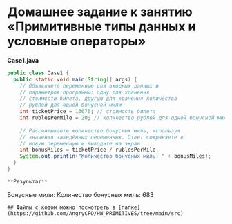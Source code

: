 # Домашнее задание к занятию «Примитивные типы данных и условные операторы»

**Case1.java**
```java
public class Case1 {
  public static void main(String[] args) {
    // Объявляете переменные для входных данных и
    // параметров программы: одну для хранения 
    // стоимости билета, другую для хранения количества
    // рублей для одной бонусной мили
    int ticketPrice = 13676; // стоимость билета
    int rublesPerMile = 20; // количество рублей для одной бонусной мили
    
    // Рассчитываете количество бонусных миль, используя
    // значения заведённых переменных. Ответ сохраняете в
    // новую переменную и выводите на экран
    int bonusMiles = ticketPrice / rublesPerMile;
    System.out.println("Количество бонусных миль: " + bonusMiles);
  }
}

**Результат**
```
Бонусные мили:
Количество бонусных миль: 683

```
## Файлы с кодом можно посмотреть в [папке](https://github.com/AngryCFO/HW_PRIMITIVES/tree/main/src)
